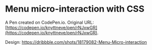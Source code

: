# Menu micro-interaction with CSS

A Pen created on CodePen.io. Original URL: [https://codepen.io/knyttneve/pen/rNJxwGR](https://codepen.io/knyttneve/pen/rNJxwGR).

Design: https://dribbble.com/shots/18179082-Menu-Micro-interaction